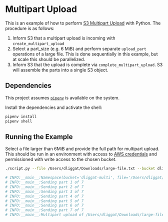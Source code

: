 # Multipart Upload

This is an example of how to perform [S3 Multipart Upload](https://docs.aws.amazon.com/AmazonS3/latest/dev/mpuoverview.html) with Python. The procedure is as follows:

1. Inform S3 that a multipart upload is incoming with `create_multipart_upload`
2. Select a part_size (e.g. 6 MiB) and perform separate `upload_part` operations of a large file. This is done sequentially in this example, but at scale this should be parallelized.
3. Inform S3 that the upload is complete via `complete_multipart_upload`. S3 will assemble the parts into a single S3 object.


## Dependencies

This project assumes [`pipenv`](https://github.com/pypa/pipenv) is available on the system.

Install the dependencies and activate the shell:

```bash
pipenv install
pipenv shell
```

## Running the Example

Select a file larger than 6MiB and provide the full path for multipart upload. This should be run in an environment with access to [AWS credentials](https://docs.aws.amazon.com/cli/latest/topic/config-vars.html) and permissioned with write access to the chosen bucket.

```bash
./script.py --file /Users/dliggat/Downloads/large-file.txt --bucket dliggat-multi

# INFO:__main__:Namespace(bucket='dliggat-multi', file='/Users/dliggat/Downloads/large-file.txt')
# INFO:__main__:Sending part 1 of 7
# INFO:__main__:Sending part 2 of 7
# INFO:__main__:Sending part 3 of 7
# INFO:__main__:Sending part 4 of 7
# INFO:__main__:Sending part 5 of 7
# INFO:__main__:Sending part 6 of 7
# INFO:__main__:Sending part 7 of 7
# INFO:__main__:Multipart upload of /Users/dliggat/Downloads/large-file.txt to s3://dliggat-multi complete
```

